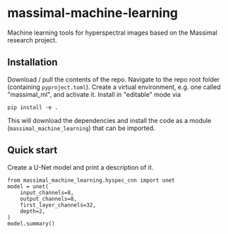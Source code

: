 # massimal-machine-learning
Machine learning tools for hyperspectral images based on the Massimal research project. 

## Installation
Download / pull the contents of the repo. Navigate to the repo root folder (containing `pyproject.toml`). Create a virtual environment, e.g. one called "massimal_ml", and activate it. Install in "editable" mode via
    
    pip install -e .

This will download the dependencies and install the code as a module (`massimal_machine_learning`) that can be imported.

## Quick start
Create a U-Net model and print a description of it.

    from massimal_machine_learning.hyspec_cnn import unet
    model = unet(
        input_channels=8,
        output_channels=8,
        first_layer_channels=32,
        depth=2,
    )
    model.summary()
